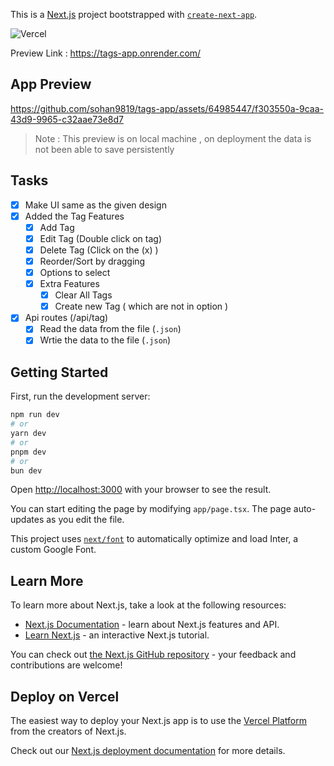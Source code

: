 This is a [Next.js](https://nextjs.org/) project bootstrapped with [`create-next-app`](https://github.com/vercel/next.js/tree/canary/packages/create-next-app).

![Vercel](https://therealsujitk-vercel-badge.vercel.app/?app=notes-app-tuo1)

Preview Link : https://tags-app.onrender.com/

## App Preview

https://github.com/sohan9819/tags-app/assets/64985447/f303550a-9caa-43d9-9965-c32aae73e8d7

> Note : This preview is on local machine , on deployment the data is not been able to save persistently

## Tasks

- [x] Make UI same as the given design
- [x] Added the Tag Features
  - [x] Add Tag
  - [x] Edit Tag (Double click on tag)
  - [x] Delete Tag (Click on the (x) )
  - [x] Reorder/Sort by dragging
  - [x] Options to select
  - [x] Extra Features
    - [x] Clear All Tags
    - [x] Create new Tag ( which are not in option )
- [x] Api routes (/api/tag)
  - [x] Read the data from the file (`.json`)
  - [x] Wrtie the data to the file (`.json`)

## Getting Started

First, run the development server:

```bash
npm run dev
# or
yarn dev
# or
pnpm dev
# or
bun dev
```

Open [http://localhost:3000](http://localhost:3000) with your browser to see the result.

You can start editing the page by modifying `app/page.tsx`. The page auto-updates as you edit the file.

This project uses [`next/font`](https://nextjs.org/docs/basic-features/font-optimization) to automatically optimize and load Inter, a custom Google Font.

## Learn More

To learn more about Next.js, take a look at the following resources:

- [Next.js Documentation](https://nextjs.org/docs) - learn about Next.js features and API.
- [Learn Next.js](https://nextjs.org/learn) - an interactive Next.js tutorial.

You can check out [the Next.js GitHub repository](https://github.com/vercel/next.js/) - your feedback and contributions are welcome!

## Deploy on Vercel

The easiest way to deploy your Next.js app is to use the [Vercel Platform](https://vercel.com/new?utm_medium=default-template&filter=next.js&utm_source=create-next-app&utm_campaign=create-next-app-readme) from the creators of Next.js.

Check out our [Next.js deployment documentation](https://nextjs.org/docs/deployment) for more details.
